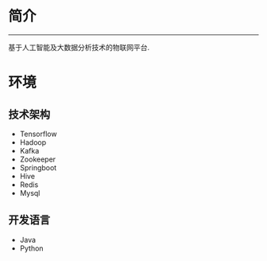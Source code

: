 # 简介
------
基于人工智能及大数据分析技术的物联网平台.
# 环境
## 技术架构
- Tensorflow
- Hadoop
- Kafka
- Zookeeper
- Springboot
- Hive
- Redis
- Mysql
## 开发语言
- Java
- Python